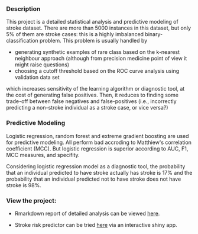 ### Description
This project is a  detailed statistical analysis and predictive modeling of stroke dataset. 
There are more than 5000 instances in this dataset, but only 5% of them are stroke cases: this is a highly imbalanced binary-classification problem.
This problem is usually handled by
  - generating synthetic examples of rare class based on the k-nearest neighbour approach (although from precision medicine point of view it might raise questions)
  - choosing a cutoff threshold based on the ROC curve analysis using validation data set

which increases sensitivity of the learning algorithm or diagnostic tool, at the cost of generating false positives.
Then, it reduces to finding some trade-off between false negatives and false-positives (i.e., incorrectly predicting a non-stroke individual as a stroke case, or vice versa?)

### Predictive Modeling
Logistic regression, random forest and extreme gradient boosting are used for predictive modeling. All perform bad accroding to Matthiew's correlation coefficient (MCC).
But logistic regression is superior according to AUC, F1, MCC measures, and specifity.

Considering logistic regression model as a diagnostic tool, the probability that an individual predicted to have stroke actually has stroke is 17% and the probability that an individual predicted not to have stroke does not have stroke is 98%.


### View the project:

* Rmarkdown report of detailed analysis can be viewed [here](https://kmusayeva.github.io/StrokeClassification/).

* Stroke risk predictor can be tried [here](https://kmusayeva.shinyapps.io/strokeclassification/) via an interactive shiny app.




